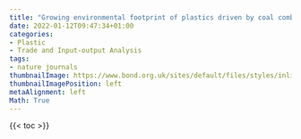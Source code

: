 ```yaml
---
title: "Growing environmental footprint of plastics driven by coal combustion"
date: 2022-01-12T09:47:34+01:00
categories:
- Plastic
- Trade and Input-output Analysis
tags:
- nature journals
thumbnailImage: https://www.bond.org.uk/sites/default/files/styles/inline_wide/public/sponsors-images/nature_sustainability_logo_2_0.png?itok=ThHEod1_
thumbnailImagePosition: left
metaAlignment: left
Math: True
---
```


<!--more-->
{{< toc >}}
